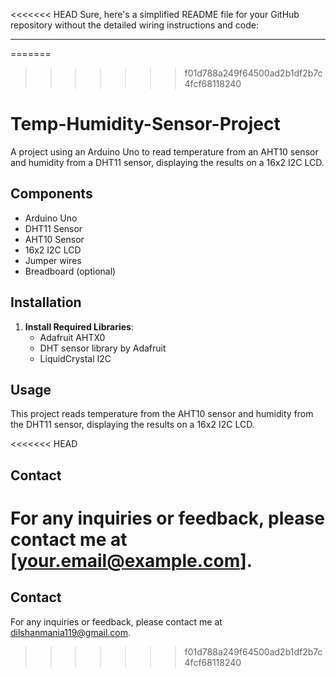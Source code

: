 <<<<<<< HEAD
Sure, here's a simplified README file for your GitHub repository without the detailed wiring instructions and code:

---
=======
>>>>>>> f01d788a249f64500ad2b1df2b7c4fcf68118240

# Temp-Humidity-Sensor-Project

A project using an Arduino Uno to read temperature from an AHT10 sensor and humidity from a DHT11 sensor, displaying the results on a 16x2 I2C LCD.

## Components

- Arduino Uno
- DHT11 Sensor
- AHT10 Sensor
- 16x2 I2C LCD
- Jumper wires
- Breadboard (optional)

## Installation

1. **Install Required Libraries**:
   - Adafruit AHTX0
   - DHT sensor library by Adafruit
   - LiquidCrystal I2C

## Usage

This project reads temperature from the AHT10 sensor and humidity from the DHT11 sensor, displaying the results on a 16x2 I2C LCD.

<<<<<<< HEAD

## Contact

For any inquiries or feedback, please contact me at [your.email@example.com].
=======
## Contact

For any inquiries or feedback, please contact me at dilshanmania119@gmail.com.
>>>>>>> f01d788a249f64500ad2b1df2b7c4fcf68118240
